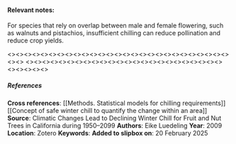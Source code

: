 #### **Relevant notes**:
For species that rely on overlap between male and female flowering, such as walnuts and pistachios, insufficient chilling can reduce pollination and reduce crop yields.

<><><><><><><><><><><><><><><><><><><><><><><><><><><><><>
<><><><><><><><><><><><><><><><><><><><><><><><><><><><><>
##### References
**Cross references**:
[[Methods. Statistical models for chilling requirements]]
[[Concept of safe winter chill to quantify the change within an area]]
**Source**: Climatic Changes Lead to Declining Winter Chill for Fruit and Nut Trees in California during 1950–2099
**Authors**: Eike Luedeling
**Year**: 2009
**Location**: Zotero
**Keywords**: 
**Added to slipbox on**: 20 February 2025